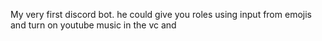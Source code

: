 My very first discord bot. he could give you roles using input from emojis and turn on youtube music in the vc and
